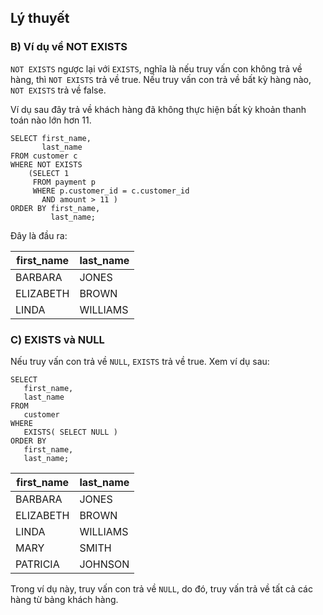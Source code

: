 ## Lý thuyết
### B) Ví dụ về NOT EXISTS 
`NOT EXISTS` ngược lại với `EXISTS`, nghĩa là nếu truy vấn con không trả về hàng, thì `NOT EXISTS` trả về true. Nếu truy vấn con trả về bất kỳ hàng nào, `NOT EXISTS` trả về false.

Ví dụ sau đây trả về khách hàng đã không thực hiện bất kỳ khoản thanh toán nào lớn hơn 11.
```
SELECT first_name,
       last_name
FROM customer c
WHERE NOT EXISTS
    (SELECT 1
     FROM payment p
     WHERE p.customer_id = c.customer_id
       AND amount > 11 )
ORDER BY first_name,
         last_name;
```
Đây là đầu ra:

first_name	| last_name
------------|----------
BARBARA	| JONES
ELIZABETH	| BROWN
LINDA	| WILLIAMS

### C) EXISTS và NULL
Nếu truy vấn con trả về `NULL`, `EXISTS` trả về true. Xem ví dụ sau:
```
SELECT
   first_name,
   last_name
FROM
   customer
WHERE
   EXISTS( SELECT NULL )
ORDER BY
   first_name,
   last_name;
```
first_name	| last_name
------------|----------
BARBARA	| JONES
ELIZABETH	| BROWN
LINDA	| WILLIAMS
MARY	| SMITH
PATRICIA	| JOHNSON

Trong ví dụ này, truy vấn con trả về `NULL`, do đó, truy vấn trả về tất cả các hàng từ bảng khách hàng.

